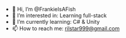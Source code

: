 - 👋 Hi, I’m @FrankieIsAFish
- 👀 I’m interested in: Learning full-stack
- 🌱 I’m currently learning: C# & Unity
- 📫 How to reach me: rilstar999@gmail.com
